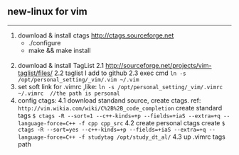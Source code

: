 ## new-linux for vim

---
1. download & install ctags
    http://ctags.sourceforge.net
    + ./configure
    + make && make install
    </br>
2. download & install TagList
        2.1 http://sourceforge.net/projects/vim-taglist/files/
        2.2 taglist I add to github
        2.3 exec cmd `ln -s /opt/personal_setting/_vim/.vim ~/.vim`
3. set soft link for .vimrc ,like: 
    `ln -s /opt/personal_setting/_vim/.vimrc ~/.vimrc  //the path is personal     `  
4. config ctags:
    4.1 download standand source, create ctags. ref:
     `http://vim.wikia.com/wiki/C%2B%2B_code_completion`
        create standard tags `$ ctags -R --sort=1 --c++-kinds=+p --fields=+iaS --extra=+q --language-force=C++ -f cpp cpp_src`
    4.2 create personal ctags
        create `$ ctags -R --sort=yes --c++-kinds=+p --fields=+iaS --extra=+q --language-force=C++ -f studytag /opt/study_dt_al/`
    4.3 up .vimrc tags path
 
    

